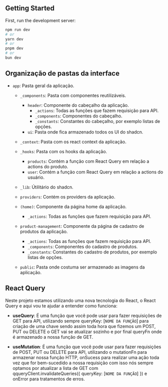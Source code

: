 ## Getting Started

First, run the development server:

```bash
npm run dev
# or
yarn dev
# or
pnpm dev
# or
bun dev
```

## Organização de pastas da interface

- `app`: Pasta geral da aplicação.

  - `_components`: Pasta com componentes reutilizáveis.

    - `header`: Componente do cabeçalho da aplicação.
      - `_actions`: Todas as funções que fazem requisição para API.
      - `_components`: Componentes do cabeçalho.
      - `_constants`: Constantes do cabeçalho, por exemplo listas de opções.
    - `ui`: Pasta onde fica armazenado todos os UI do shadcn.

  - `_context`: Pasta com os react context da aplicação.

  - `_hooks`: Pasta com os hooks da aplicação.

    - `products`: Contém a função com React Query em relação a actions do produto.
    - `user`: Contém a função com React Query em relação a actions do usuário.

  - `_lib`: Útilitário do shadcn.
  - `providers`: Contém os providers da aplicação.

  - `(home)`: Componente da página home da aplicação.

    - `_actions`: Todas as funções que fazem requisição para API.

  - `product-management`: Componente da página de cadastro de produtos da aplicação.

    - `_actions`: Todas as funções que fazem requisição para API.
    - `_components`: Componentes do cadastro de produtos.
    - `_constants`: Constantes do cadastro de produtos, por exemplo listas de opções.

  - `public`: Pasta onde costuma ser armazenado as imagens da aplicação.

## React Query

Neste projeto estamos utilizando uma nova tecnologia do React, o React Query e aqui vou te ajudar a entender como funciona:

- **useQuery**: É uma função que você pode usar para fazer requisições de GET para API, utilizando sempre queryKey: [`NOME DA FUNÇÃO`] para criação de uma chave sendo assim toda hora que fizemos um POST, PUT ou DELETE o GET vai se atualizar sozinho e por final queryFn onde é armazenado a nossa função de GET.

- **useMutation**: É uma função que você pode usar para fazer requisições de POST, PUT ou DELETE para API, utilizando o mutationFn para armazenar nossa função HTTP, onSucess para realizar uma ação toda vez que for bem-sucedido a nossa requisição com isso nós sempre optamos por atualizar a lista de GET com qqueryClient.invalidateQueries({ queryKey: [`NOME DA FUNÇÃO`] }) e onError para tratamentos de erros.
